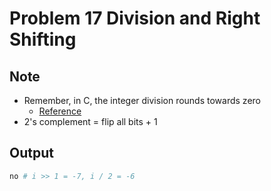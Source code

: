 Problem 17 Division and Right Shifting
===

Note
---
- Remember, in C, the integer division rounds towards zero
    - [Reference](https://stackoverflow.com/questions/3602827/what-is-the-behavior-of-integer-division)
- 2's complement = flip all bits + 1

Output
---
```sh
no # i >> 1 = -7, i / 2 = -6
```